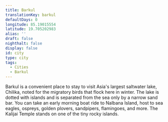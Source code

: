 ```yaml
---
title: Barkul
translationKey: barkul
defaultDays: 0
longitude: 85.19015554
latitude: 19.705202983
alias: ''
draft: false
nighthalt: false
display: false
id: city
type: city
tags:
  - Cities
  - Barkul
---
```

Barkul is a convenient place to stay to visit Asia's largest saltwater lake, Chilika, noted for the migratory birds that flock here in winter. The lake is dotted with islands and is separated from the sea only by a narrow sand bar. You can take an early morning boat ride to Nalbana Island, host to sea eagles, ospreys, golden plovers, sandpipers, flamingoes, and more. The Kalijai Temple stands on one of the tiny rocky islands.